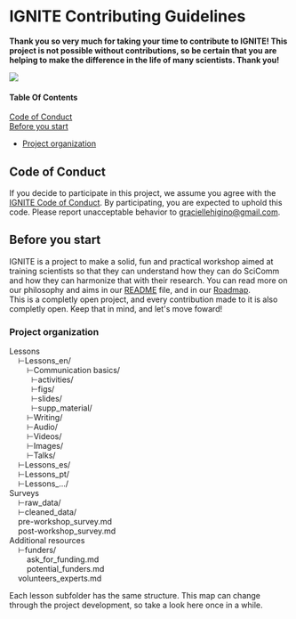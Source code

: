 # IGNITE Contributing Guidelines  

**Thank you so very much for taking your time to contribute to IGNITE! This project is not possible without contributions, so be certain that you are helping to make the difference in the life of many scientists. Thank you!**  

![](https://media.giphy.com/media/xUySTu7FXFYo6nXWWQ/giphy.gif)  

#### Table Of Contents

[Code of Conduct](#code-of-conduct)  
[Before you start](#before-you-start)  
* [Project organization](#project-organization)  


## Code of Conduct

If you decide to participate in this project, we assume you agree with the [IGNITE Code of Conduct](CODE_OF_CONDUCT.md). By participating, you are expected to uphold this code. Please report unacceptable behavior to [graciellehigino@gmail.com](mailto:graciellehigino@gmail.com).  

## Before you start  

IGNITE is a project to make a solid, fun and practical workshop aimed at training scientists so that they can understand how they can do SciComm and how they can harmonize that with their research. You can read more on our philosophy and aims in our [README](README.md) file, and in our [Roadmap](Roadmap.md).  
This is a completly open project, and every contribution made to it is also completly open. Keep that in mind, and let's move foward!  

### Project organization  

Lessons  
&nbsp;&nbsp;&nbsp;&nbsp;⊢Lessons_en/  
&nbsp;&nbsp;&nbsp;&nbsp;&nbsp;&nbsp;&nbsp;&nbsp;⊢Communication basics/  
&nbsp;&nbsp;&nbsp;&nbsp;&nbsp;&nbsp;&nbsp;&nbsp;&nbsp;&nbsp;⊢activities/  
&nbsp;&nbsp;&nbsp;&nbsp;&nbsp;&nbsp;&nbsp;&nbsp;&nbsp;&nbsp;⊢figs/  
&nbsp;&nbsp;&nbsp;&nbsp;&nbsp;&nbsp;&nbsp;&nbsp;&nbsp;&nbsp;⊢slides/  
&nbsp;&nbsp;&nbsp;&nbsp;&nbsp;&nbsp;&nbsp;&nbsp;&nbsp;&nbsp;⊢supp_material/  
&nbsp;&nbsp;&nbsp;&nbsp;&nbsp;&nbsp;&nbsp;&nbsp;⊢Writing/  
&nbsp;&nbsp;&nbsp;&nbsp;&nbsp;&nbsp;&nbsp;&nbsp;⊢Audio/  
&nbsp;&nbsp;&nbsp;&nbsp;&nbsp;&nbsp;&nbsp;&nbsp;⊢Videos/  
&nbsp;&nbsp;&nbsp;&nbsp;&nbsp;&nbsp;&nbsp;&nbsp;⊢Images/  
&nbsp;&nbsp;&nbsp;&nbsp;&nbsp;&nbsp;&nbsp;&nbsp;⊢Talks/  
&nbsp;&nbsp;&nbsp;&nbsp;⊢Lessons_es/  
&nbsp;&nbsp;&nbsp;&nbsp;⊢Lessons_pt/  
&nbsp;&nbsp;&nbsp;&nbsp;⊢Lessons_.../  
Surveys  
&nbsp;&nbsp;&nbsp;&nbsp;⊢raw_data/  
&nbsp;&nbsp;&nbsp;&nbsp;⊢cleaned_data/  
&nbsp;&nbsp;&nbsp;&nbsp;pre-workshop_survey.md  
&nbsp;&nbsp;&nbsp;&nbsp;post-workshop_survey.md  
Additional resources  
&nbsp;&nbsp;&nbsp;&nbsp;⊢funders/  
&nbsp;&nbsp;&nbsp;&nbsp;&nbsp;&nbsp;&nbsp;&nbsp;ask_for_funding.md  
&nbsp;&nbsp;&nbsp;&nbsp;&nbsp;&nbsp;&nbsp;&nbsp;potential_funders.md  
&nbsp;&nbsp;&nbsp;&nbsp;volunteers_experts.md  

Each lesson subfolder has the same structure. This map can change through the project development, so take a look here once in a while.  
